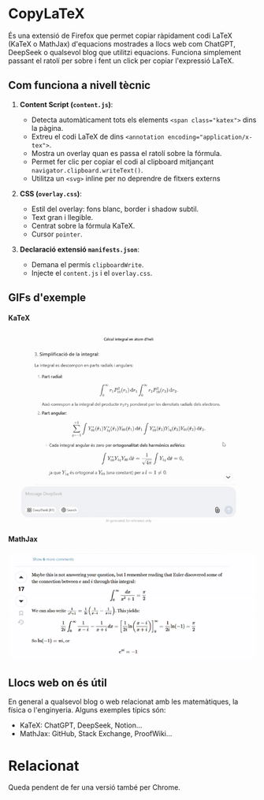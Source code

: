 # CopyLaTeX

És una extensió de Firefox que permet copiar ràpidament codi LaTeX (KaTeX o MathJax) d'equacions mostrades a llocs web com ChatGPT, DeepSeek o qualsevol blog que utilitzi equacions. Funciona simplement passant el ratolí per sobre i fent un click per copiar l'expressió LaTeX.


## Com funciona a nivell tècnic

1. **Content Script (`content.js`)**:
   - Detecta automàticament tots els elements `<span class="katex">` dins la pàgina.
   - Extreu el codi LaTeX de dins  `<annotation encoding="application/x-tex">`.
   - Mostra un overlay quan es passa el ratolí sobre la fórmula.
   - Permet fer clic per copiar el codi al clipboard mitjançant `navigator.clipboard.writeText()`.
   - Utilitza un `<svg>` inline per no deprendre de fitxers externs

2. **CSS (`overlay.css`)**:
   - Estil del overlay: fons blanc, border i shadow subtil.
   - Text gran i llegible.
   - Centrat sobre la fórmula KaTeX.
   - Cursor `pointer`.

3. **Declaració extensió `manifests.json`**:
   - Demana el permís `clipboardWrite`.
   - Injecte el `content.js` i el `overlay.css`.


## GIFs d'exemple
#### KaTeX
<img src="gif-demo-katex.gif" alt="Demo-KaTeX" width="800">

#### MathJax
<img src="gif-demo-mathjax.gif" alt="Demo-MathJax" width="800">

## Llocs web on és útil
En general a qualsevol blog o web relacionat amb les matemàtiques, la física o l'enginyeria. Alguns exemples típics són:
- KaTeX: ChatGPT, DeepSeek, Notion...
- MathJax: GitHub, Stack Exchange, ProofWiki...

# Relacionat
Queda pendent de fer una versió també per Chrome.